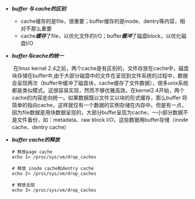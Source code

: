 - ***buffer 与 cache的区别***
  - cache缓存的是file，很重要；buffer缓存的是inode、dentry等内容，相对不那么重要
  - cache***缓存***了file，以优化文件的I/O；buffer***缓冲***了磁盘block，以优化磁盘I/O

- ***buffer与cache的统一***

  ​	在linux kernel 2.4之前，两个cache是有区别的，文件存放在cache中，磁盘块存储在buffer中,由于大部分磁盘中的文件在呈现到文件系统的过程中，数据会呈现两次（buffer中缓冲了磁盘块，cache缓存了文件数据），很多unix系统都是类似模式。这很容易实现，然而不够优雅高效。在kernel2.4开始，两个cache的内容走向统一。如果数据既以文件又以块的形式缓存，那么buffer 将简单的指向cache，这样就仅有一个数据的实例存储在内存中。但是有一点，因为file数据是用块数据呈现的，大部分buffer呈现为cache，一小部分数据不是文件备份，如：metadata、raw block I/O，这些数据用buffer存储（inode cache、dentry cache）

- ***buffer cache的释放***

  ```shell
  # 释放page cache
  echo 1> /proc/sys/vm/drop_caches 
  
  # 释放 inode cache和dentry cache
  echo 2> /proc/sys/vm/drop_caches 
  
  # 释放全部
  echo 3> /proc/sys/vm/drop_caches
  ```

  




